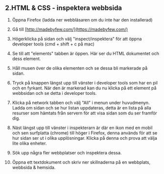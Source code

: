 ## 2.HTML & CSS - inspektera webbsida

1. Öppna Firefox (ladda ner webbläsaren om du inte har den installerad)

1. Gå till [http://madebyfew.com/](https://madebyfew.com/)

1. Högerklicka på sidan och välj "inspect/inspektera" för att öppna developer tools (cmd + shift + c på mac)

1. Se till att "elements" tabben är öppen. Här ser du HTML dokumentet och dess element.

1. Håll musen över de olika elementen och se dessa bli markerade på sidan.

1. Tryck på knappen längst upp till vänster i developer tools som har en pil och en fyrkant. När den är markerad kan du nu klicka på ett element på webbsidan och se detta i developer tools.

1. Klicka på network tabben och välj "All" i menun under huvudmenyn. Ladda om sidan och se hur listan uppdateras, detta är en lista på alla resurser som hämtats från servern för att visa sidan som du ser framför dig.

1. Näst längst upp till vänster i inspekterarn är där en ikon med en mobil och sen surfplatta (chrome) till höger i Firefox, denna används för att se hur sidan ser ut i olika upplösningar. Klicka på denna och prova att välja lite olika enheter.

1. Sök upp några fler webbplatser och inspektera dessa.

1. Öppna ett textdokument och skriv ner skillnaderna på en webbplats, webbsida & hemsida.
